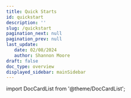 ```yaml
---
title: Quick Starts
id: quickstart
description: ''
slug: /quickstart
pagination_next: null
pagination_prev: null
last_update: 
   date: 02/08/2024
   author: Shannon Moore
draft: false
doc_type: overview
displayed_sidebar: mainSidebar
---
```


import DocCardList from '@theme/DocCardList';

<DocCardList />